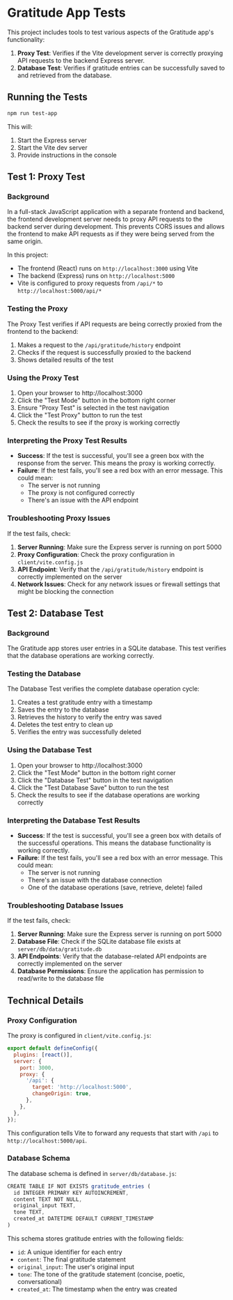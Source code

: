 # Gratitude App Tests

This project includes tools to test various aspects of the Gratitude app's functionality:

1. **Proxy Test**: Verifies if the Vite development server is correctly proxying API requests to the backend Express server.
2. **Database Test**: Verifies if gratitude entries can be successfully saved to and retrieved from the database.

## Running the Tests

```bash
npm run test-app
```

This will:
1. Start the Express server
2. Start the Vite dev server
3. Provide instructions in the console

## Test 1: Proxy Test

### Background

In a full-stack JavaScript application with a separate frontend and backend, the frontend development server needs to proxy API requests to the backend server during development. This prevents CORS issues and allows the frontend to make API requests as if they were being served from the same origin.

In this project:
- The frontend (React) runs on `http://localhost:3000` using Vite
- The backend (Express) runs on `http://localhost:5000`
- Vite is configured to proxy requests from `/api/*` to `http://localhost:5000/api/*`

### Testing the Proxy

The Proxy Test verifies if API requests are being correctly proxied from the frontend to the backend:

1. Makes a request to the `/api/gratitude/history` endpoint
2. Checks if the request is successfully proxied to the backend
3. Shows detailed results of the test

### Using the Proxy Test

1. Open your browser to http://localhost:3000
2. Click the "Test Mode" button in the bottom right corner
3. Ensure "Proxy Test" is selected in the test navigation
4. Click the "Test Proxy" button to run the test
5. Check the results to see if the proxy is working correctly

### Interpreting the Proxy Test Results

- **Success**: If the test is successful, you'll see a green box with the response from the server. This means the proxy is working correctly.
- **Failure**: If the test fails, you'll see a red box with an error message. This could mean:
  - The server is not running
  - The proxy is not configured correctly
  - There's an issue with the API endpoint

### Troubleshooting Proxy Issues

If the test fails, check:

1. **Server Running**: Make sure the Express server is running on port 5000
2. **Proxy Configuration**: Check the proxy configuration in `client/vite.config.js`
3. **API Endpoint**: Verify that the `/api/gratitude/history` endpoint is correctly implemented on the server
4. **Network Issues**: Check for any network issues or firewall settings that might be blocking the connection

## Test 2: Database Test

### Background

The Gratitude app stores user entries in a SQLite database. This test verifies that the database operations are working correctly.

### Testing the Database

The Database Test verifies the complete database operation cycle:

1. Creates a test gratitude entry with a timestamp
2. Saves the entry to the database
3. Retrieves the history to verify the entry was saved
4. Deletes the test entry to clean up
5. Verifies the entry was successfully deleted

### Using the Database Test

1. Open your browser to http://localhost:3000
2. Click the "Test Mode" button in the bottom right corner
3. Click the "Database Test" button in the test navigation
4. Click the "Test Database Save" button to run the test
5. Check the results to see if the database operations are working correctly

### Interpreting the Database Test Results

- **Success**: If the test is successful, you'll see a green box with details of the successful operations. This means the database functionality is working correctly.
- **Failure**: If the test fails, you'll see a red box with an error message. This could mean:
  - The server is not running
  - There's an issue with the database connection
  - One of the database operations (save, retrieve, delete) failed

### Troubleshooting Database Issues

If the test fails, check:

1. **Server Running**: Make sure the Express server is running on port 5000
2. **Database File**: Check if the SQLite database file exists at `server/db/data/gratitude.db`
3. **API Endpoints**: Verify that the database-related API endpoints are correctly implemented on the server
4. **Database Permissions**: Ensure the application has permission to read/write to the database file

## Technical Details

### Proxy Configuration

The proxy is configured in `client/vite.config.js`:

```javascript
export default defineConfig({
  plugins: [react()],
  server: {
    port: 3000,
    proxy: {
      '/api': {
        target: 'http://localhost:5000',
        changeOrigin: true,
      },
    },
  },
});
```

This configuration tells Vite to forward any requests that start with `/api` to `http://localhost:5000/api`.

### Database Schema

The database schema is defined in `server/db/database.js`:

```javascript
CREATE TABLE IF NOT EXISTS gratitude_entries (
  id INTEGER PRIMARY KEY AUTOINCREMENT,
  content TEXT NOT NULL,
  original_input TEXT,
  tone TEXT,
  created_at DATETIME DEFAULT CURRENT_TIMESTAMP
)
```

This schema stores gratitude entries with the following fields:
- `id`: A unique identifier for each entry
- `content`: The final gratitude statement
- `original_input`: The user's original input
- `tone`: The tone of the gratitude statement (concise, poetic, conversational)
- `created_at`: The timestamp when the entry was created
